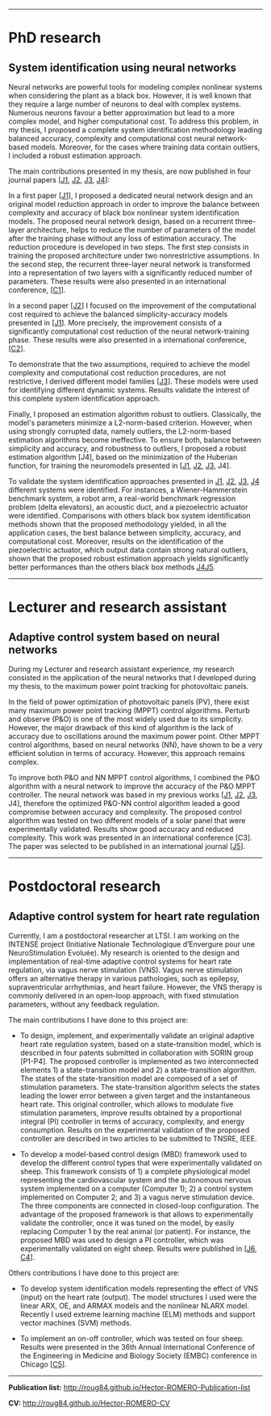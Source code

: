 
***

# **PhD research**
## System identification using neural networks

Neural networks are powerful tools for modeling complex nonlinear systems when considering the plant as a black box. However, it is well known that they require a large number of neurons to deal with complex systems. Numerous neurons favour a better approximation but lead to a more complex model, and higher computational cost. To address this problem, in my thesis, I proposed a complete system identification methodology leading balanced accuracy, complexity and computational cost neural network-based models. Moreover, for the cases where training data contain outliers, I included a robust estimation approach.  

The main contributions presented in my thesis, are now published in four journal papers [[J1](http://dx.doi.org/10.1016/j.neucom.2012.08.013), [J2](http://dx.doi.org/10.1016/j.neucom.2015.04.022), [J3](http://dx.doi.org/10.1007/s00521-014-1716-8), [J4](http://dx.doi.org/10.1115/1.4032687)]:

In a first paper [[J1](http://dx.doi.org/10.1016/j.neucom.2012.08.013)], I proposed a dedicated neural network design and an original model reduction approach in order to improve the balance between complexity and accuracy of black box nonlinear system identification models. The proposed neural network design, based on a recurrent three-layer architecture, helps to reduce the number of parameters of the model after the training phase without any loss of estimation accuracy. The reduction procedure is developed in two steps. The first step consists in training the proposed architecture under two nonrestrictive assumptions. In the second step, the recurrent three-layer neural network is transformed into a representation of two layers with a significantly reduced number of parameters. These results were also presented in an international conference, [[C1](http://dx.doi.org/10.1109/CCCA.2012.6417884)]. 

In a second paper [[J2](http://dx.doi.org/10.1016/j.neucom.2015.04.022)] I focused on the improvement of the computational cost required to achieve the balanced simplicity-accuracy models presented in [[J1](http://dx.doi.org/10.1016/j.neucom.2012.08.013)]. More precisely, the improvement consists of a significantly computational cost reduction of the neural network-training phase. These results were also presented in a international conference, [[C2](http://dx.doi.org/10.1109/CCCA.2012.6417886)].

To demonstrate that the two assumptions, required to achieve the model complexity and computational cost reduction procedures, are not restrictive, I derived different model families [[J3](http://dx.doi.org/10.1007/s00521-014-1716-8)]. These models were used for identifying different dynamic systems. Results validate the interest of this complete system identification approach.

Finally, I proposed an estimation algorithm robust to outliers. Classically, the model's parameters minimize a L2-norm-based criterion. However, when using strongly corrupted data, namely outliers, the L2-norm-based estimation algorithms become ineffective. To ensure both, balance between simplicity and accuracy, and robustness to outliers, I proposed a robust estimation algorithm [J4], based on the minimization of the Huberian function, for training the neuromodels presented in [[J1](http://dx.doi.org/10.1016/j.neucom.2012.08.013), [J2](http://dx.doi.org/10.1016/j.neucom.2015.04.022), [J3](http://dx.doi.org/10.1007/s00521-014-1716-8), J4].

To validate the system identification approaches presented in [J1](http://dx.doi.org/10.1016/j.neucom.2012.08.013), [J2](http://dx.doi.org/10.1016/j.neucom.2015.04.022), [J3](http://dx.doi.org/10.1007/s00521-014-1716-8), [J4](http://dx.doi.org10.1115/1.4032687) different systems were identified. For instances, a Wiener-Hammerstein benchmark system, a robot arm, a real-world benchmark regression problem (delta elevators), an acoustic duct, and a piezoelectric actuator were identified. Comparisons with others black box system identification methods shown that the proposed methodology yielded, in all the application cases, the best balance between simplicity, accuracy, and computational cost. Moreover, results on the identification of the piezoelectric actuator, which output data contain strong natural outliers, shown that the proposed robust estimation approach yields significantly better performances than the others black box methods [J4](http://dx.doi.org10.1115/1.4032687)[J5](https://doi.org/10.1007/s11071-016-2733-1).  

***

# **Lecturer and research assistant**
## Adaptive control system based on neural networks

During my Lecturer and research assistant experience, my research consisted in the application of the neural networks that I developed during my thesis, to the maximum power point tracking for photovoltaic panels. 

In the field of power optimization of photovoltaic panels (PV), there exist many maximum power point tracking (MPPT) control algorithms. Perturb and observe (P&O) is one of the most widely used due to its simplicity. However, the major drawback of this kind of algorithm is the lack of accuracy due to oscillations around the maximum power point. Other MPPT control algorithms, based on neural networks (NN), have shown to be a very efficient solution in terms of accuracy. However, this approach remains complex. 

To improve both P&O and NN MPPT control algorithms, I combined the P&O algorithm with a neural network to improve the accuracy of the P&O MPPT controller. The neural network was based in my previous works [[J1](http://dx.doi.org/10.1016/j.neucom.2012.08.013), [J2](http://dx.doi.org/10.1016/j.neucom.2015.04.022), [J3](http://dx.doi.org/10.1007/s00521-014-1716-8), J4], therefore the optimized P&O-NN control algorithm leaded a good compromise between accuracy and complexity. The proposed control algorithm was tested on two different models of a solar panel that were experimentally validated. Results show good accuracy and reduced complexity. This work was presented in an international conference [C3]. The paper was selected to be published in an international journal [[J5](http://dx.doi.org/10.1016/j.egypro.2013.11.067)].

***

# **Postdoctoral research**
## Adaptive control system for heart rate regulation

Currently, I am a postdoctoral researcher at LTSI. I am working on the INTENSE project (Initiative Nationale Technologique d’Envergure pour une NeuroStimulation Evoluée). My research is oriented to the design and implementation of real-time adaptive control systems for heart rate regulation, via vagus nerve stimulation (VNS). Vagus nerve stimulation offers an alternative therapy in various pathologies, such as epilepsy, supraventricular arrhythmias, and heart failure. However, the VNS therapy is commonly delivered in an open-loop approach, with fixed stimulation parameters, without any feedback regulation.

The main contributions I have done to this project are: 

* To design, implement, and experimentally validate an original adaptive heart rate regulation system, based on a state-transition model, which is described in four patents submitted in collaboration with SORIN group [P1-P4]. The proposed controller is implemented as two interconnected elements 1) a state-transition model and 2) a state-transition algorithm. The states of the state-transition model are composed of a set of stimulation parameters. The state-transition algorithm selects the states leading the lower error between a given target and the instantaneous heart rate. This original controller, which allows to modulate five stimulation parameters, improve results obtained by a proportional integral (PI) controller in terms of accuracy, complexity, and energy consumption. Results on the experimental validation of the proposed controller are described in two articles to be submitted to TNSRE, IEEE.   

* To develop a model-based control design (MBD) framework used to develop the different control types that were experimentally validated on sheep. This framework consists of 1) a complete physiological model representing the cardiovascular system and the autonomous nervous system implemented on a computer (Computer 1); 2) a control system implemented on Computer 2; and 3) a vagus nerve stimulation device. The three components are connected in closed-loop configuration. The advantage of the proposed framework is that allows to experimentally validate the controller, once it was tuned on the model, by easily replacing Computer 1 by the real animal (or patient). For instance, the proposed MBD was used to design a PI controller, which was experimentally validated on eight sheep. Results were published in [[J6](http://dx.doi.org/10.1109/TBME.2015.2498878), [C4](http://dx.doi.org/10.1109/NER.2015.7146659)]. 

Others contributions I have done to this project are:

* To develop system identification models representing the effect of VNS (input) on the heart rate (output). The model structures I used were the linear ARX, OE, and ARMAX models and the nonlinear NLARX model. Recently I used extreme learning machine (ELM) methods and support vector machines (SVM) methods.

* To implement an on-off controller, which was tested on four sheep. Results were presented in the 36th Annual International Conference of the Engineering in Medicine and Biology Society (EMBC) conference in Chicago [[C5](http://dx.doi.org/10.1109/EMBC.2014.6945060)].  

***

**Publication list:** http://roug84.github.io/Hector-ROMERO-Publication-list

**CV:** http://roug84.github.io/Hector-ROMERO-CV
